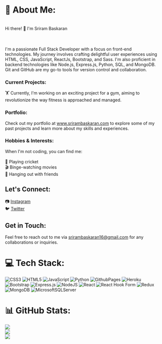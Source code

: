 # 💫 About Me:
<br>Hi there! 👋 I'm Sriram Baskaran<br><br><br><br>I'm a passionate Full Stack Developer with a focus on front-end technologies. My journey involves crafting delightful user experiences using HTML, CSS, JavaScript, ReactJs, Bootstrap, and Sass. I'm also proficient in backend technologies like Node.js, Express.js, Python, SQL, and MongoDB. Git and GitHub are my go-to tools for version control and collaboration.<br>
### Current Projects:
🏋️ Currently, I'm working on an exciting project for a gym, aiming to revolutionize the way fitness is approached and managed.<br>
### Portfolio:
Check out my portfolio at www.srirambaskaran.com to explore some of my past projects and learn more about my skills and experiences.<br>
### Hobbies & Interests:
When I'm not coding, you can find me:<br><br>🏏 Playing cricket<br>🎬 Binge-watching movies<br>🍻 Hanging out with friends<br> 
## Let's Connect:
📷 [Instagram](https://www.instagram.com/king_slayer_s_r?igsh=bHR4MHBnYjFoejIw)<br>🐦 [Twitter](https://x.com/isriram_sr?t=GnIZCH5EDhRNHA2JMvvLEg&s=09)
## Get in Touch:
Feel free to reach out to me via srirambaskaran16@gmail.com for any collaborations or inquiries.


# 💻 Tech Stack:
![CSS3](https://img.shields.io/badge/css3-%231572B6.svg?style=for-the-badge&logo=css3&logoColor=white) ![HTML5](https://img.shields.io/badge/html5-%23E34F26.svg?style=for-the-badge&logo=html5&logoColor=white) ![JavaScript](https://img.shields.io/badge/javascript-%23323330.svg?style=for-the-badge&logo=javascript&logoColor=%23F7DF1E) ![Python](https://img.shields.io/badge/python-3670A0?style=for-the-badge&logo=python&logoColor=ffdd54) ![GithubPages](https://img.shields.io/badge/github%20pages-121013?style=for-the-badge&logo=github&logoColor=white) ![Heroku](https://img.shields.io/badge/heroku-%23430098.svg?style=for-the-badge&logo=heroku&logoColor=white) ![Bootstrap](https://img.shields.io/badge/bootstrap-%238511FA.svg?style=for-the-badge&logo=bootstrap&logoColor=white) ![Express.js](https://img.shields.io/badge/express.js-%23404d59.svg?style=for-the-badge&logo=express&logoColor=%2361DAFB) ![NodeJS](https://img.shields.io/badge/node.js-6DA55F?style=for-the-badge&logo=node.js&logoColor=white) ![React](https://img.shields.io/badge/react-%2320232a.svg?style=for-the-badge&logo=react&logoColor=%2361DAFB) ![React Hook Form](https://img.shields.io/badge/React%20Hook%20Form-%23EC5990.svg?style=for-the-badge&logo=reacthookform&logoColor=white) ![Redux](https://img.shields.io/badge/redux-%23593d88.svg?style=for-the-badge&logo=redux&logoColor=white) ![MongoDB](https://img.shields.io/badge/MongoDB-%234ea94b.svg?style=for-the-badge&logo=mongodb&logoColor=white) ![MicrosoftSQLServer](https://img.shields.io/badge/Microsoft%20SQL%20Server-CC2927?style=for-the-badge&logo=microsoft%20sql%20server&logoColor=white)
# 📊 GitHub Stats:
![](https://github-readme-stats.vercel.app/api?username=SriramBaskaran16&theme=tokyonight&hide_border=false&include_all_commits=false&count_private=false)<br/>
![](https://github-readme-streak-stats.herokuapp.com/?user=SriramBaskaran16&theme=tokyonight&hide_border=false)<br/>
![](https://github-readme-stats.vercel.app/api/top-langs/?username=SriramBaskaran16&theme=tokyonight&hide_border=false&include_all_commits=false&count_private=false&layout=compact)
